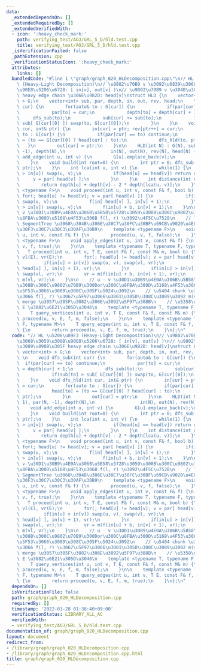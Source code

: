 ```yaml
---
data:
  _extendedDependsOn: []
  _extendedRequiredBy: []
  _extendedVerifiedWith:
  - icon: ':heavy_check_mark:'
    path: verifying_test/AOJ/GRL_5_D/hld.test.cpp
    title: verifying_test/AOJ/GRL_5_D/hld.test.cpp
  _isVerificationFailed: false
  _pathExtension: cpp
  _verificationStatusIcon: ':heavy_check_mark:'
  attributes:
    links: []
  bundledCode: "#line 1 \"graph/graph_020_HLDecomposition.cpp\"\n// HL \u5206\u89E3\
    \ (Heavy-Light Decomposition)\n// \u9802\u70B9 v \u3092\u6839\u3068\u3059\u308B\
    \u90E8\u5206\u6728: [ in[v], out[v] )\n// \u9802\u70B9 v \u304B\u3089\u898B\u305F\
    \ heavy edge chain \u306E\u982D: head[v]\nstruct HLD {\n    vector< vector<int>\
    \ > G;\n    vector<int> sub, par, depth, in, out, rev, head;\n    \n    void dfs_sub(int\
    \ cur) {\n        for(auto& to : G[cur]) {\n            if(par[cur] == to) continue;\n\
    \            par[to] = cur;\n            depth[to] = depth[cur] + 1;\n       \
    \     dfs_sub(to);\n            sub[cur] += sub[to];\n            if(sub[to] >\
    \ sub[ G[cur][0] ]) swap(to, G[cur][0]);\n        }\n    }\n    void dfs_hld(int\
    \ cur, int& ptr) {\n        in[cur] = ptr; rev[ptr++] = cur;\n        for(auto\
    \ to : G[cur]) {\n            if(par[cur] == to) continue;\n            head[to]\
    \ = (to == G[cur][0] ? head[cur] : to);\n            dfs_hld(to, ptr);\n     \
    \   }\n        out[cur] = ptr;\n    }\n\n    HLD(int N) : G(N), sub(N, 1), par(N,\
    \ -1), depth(N),\n                 in(N), out(N), rev(N), head(N) {}\n    void\
    \ add_edge(int u, int v) {\n        G[u].emplace_back(v);\n        G[v].emplace_back(u);\n\
    \    }\n    void build(int root=0) {\n        int ptr = 0; dfs_sub(root); dfs_hld(root,\
    \ ptr);\n    }\n    int lca(int u, int v) {\n        while(1) {\n            if(in[u]\
    \ > in[v]) swap(u, v);\n            if(head[u] == head[v]) return u;\n       \
    \     v = par[ head[v] ];\n        }\n    }\n    int distance(int u, int v) {\n\
    \        return depth[u] + depth[v] - 2 * depth[lca(u, v)];\n    }\n\n    template\
    \ <typename F>\n    void proceed(int u, int v, const F& f, bool b) {\n       \
    \ for(; head[u] != head[v]; v = par[ head[v] ]) {\n            if(in[u] > in[v])\
    \ swap(u, v);\n            f(in[ head[v] ], in[v] + 1);\n        }\n        if(in[u]\
    \ > in[v]) swap(u, v);\n        f(in[u] + b, in[v] + 1);\n    }\n\n    // u -\
    \ v \u30D1\u30B9\u4E0A\u306B\u5B58\u5728\u3059\u308B\u300C\u9802\u70B9\u300Dor\u300C\
    \u8FBA\u300D\u5168\u4F53\u306B f(l, r) \u3092\u4F5C\u7528\n    // l, r \u306F\
    \ SegmentTree \u3068\u304B\u306E\u30C7\u30FC\u30BF\u69CB\u9020\u4E0A\u306E\u30A4\
    \u30F3\u30C7\u30C3\u30AF\u30B9\n    template <typename F>\n    void apply_vertices(int\
    \ u, int v, const F& f) {\n        proceed(u, v, f, false);\n    }\n\n    template\
    \ <typename F>\n    void apply_edges(int u, int v, const F& f) {\n        proceed(u,\
    \ v, f, true);\n    }\n\n    template <typename T, typename F, typename M>\n \
    \   T proceed(int u, int v, T E, const F& f, const M& m, bool b) {\n        T\
    \ vl(E), vr(E);\n        for(; head[u] != head[v]; v = par[ head[v] ]) {\n   \
    \         if(in[u] > in[v]) swap(u, v), swap(vl, vr);\n            vr = m(f(in[\
    \ head[v] ], in[v] + 1), vr);\n        }\n        if(in[u] > in[v]) swap(u, v),\
    \ swap(vl, vr);\n        vr = m(f(in[u] + b, in[v] + 1), vr);\n        return\
    \ m(vl, vr);\n    }\n\n    // u - v \u30D1\u30B9\u4E0A\u306B\u5B58\u5728\u3059\
    \u308B\u300C\u9802\u70B9\u300Dor\u300C\u8FBA\u300D\u5168\u4F53\u306B\u5272\u308A\
    \u5F53\u3066\u3089\u308C\u305F\u5024\u3092\n    // \u5404 chunk \u306B\u5BFE\u3057\
    \u3066 f(l, r) \u3067\u5F97\u3066\u3001\u305D\u308C\u3089\u3092 m(vl, vr) \u3067\
    \ merge \u3057\u305F\u3082\u306E\u3092\u5F97\u308B\n    // \u5358\u4F4D\u5143\
    \ E \u3082\u6E21\u305D\u3046\n    template <typename T, typename F, typename M>\n\
    \    T query_vertices(int u, int v, T E, const F& f, const M& m) {\n        return\
    \ proceed(u, v, E, f, m, false);\n    }\n\n    template <typename T, typename\
    \ F, typename M>\n    T query_edges(int u, int v, T E, const F& f, const M& m)\
    \ {\n        return proceed(u, v, E, f, m, true);\n    }\n};\n"
  code: "// HL \u5206\u89E3 (Heavy-Light Decomposition)\n// \u9802\u70B9 v \u3092\u6839\
    \u3068\u3059\u308B\u90E8\u5206\u6728: [ in[v], out[v] )\n// \u9802\u70B9 v \u304B\
    \u3089\u898B\u305F heavy edge chain \u306E\u982D: head[v]\nstruct HLD {\n    vector<\
    \ vector<int> > G;\n    vector<int> sub, par, depth, in, out, rev, head;\n   \
    \ \n    void dfs_sub(int cur) {\n        for(auto& to : G[cur]) {\n          \
    \  if(par[cur] == to) continue;\n            par[to] = cur;\n            depth[to]\
    \ = depth[cur] + 1;\n            dfs_sub(to);\n            sub[cur] += sub[to];\n\
    \            if(sub[to] > sub[ G[cur][0] ]) swap(to, G[cur][0]);\n        }\n\
    \    }\n    void dfs_hld(int cur, int& ptr) {\n        in[cur] = ptr; rev[ptr++]\
    \ = cur;\n        for(auto to : G[cur]) {\n            if(par[cur] == to) continue;\n\
    \            head[to] = (to == G[cur][0] ? head[cur] : to);\n            dfs_hld(to,\
    \ ptr);\n        }\n        out[cur] = ptr;\n    }\n\n    HLD(int N) : G(N), sub(N,\
    \ 1), par(N, -1), depth(N),\n                 in(N), out(N), rev(N), head(N) {}\n\
    \    void add_edge(int u, int v) {\n        G[u].emplace_back(v);\n        G[v].emplace_back(u);\n\
    \    }\n    void build(int root=0) {\n        int ptr = 0; dfs_sub(root); dfs_hld(root,\
    \ ptr);\n    }\n    int lca(int u, int v) {\n        while(1) {\n            if(in[u]\
    \ > in[v]) swap(u, v);\n            if(head[u] == head[v]) return u;\n       \
    \     v = par[ head[v] ];\n        }\n    }\n    int distance(int u, int v) {\n\
    \        return depth[u] + depth[v] - 2 * depth[lca(u, v)];\n    }\n\n    template\
    \ <typename F>\n    void proceed(int u, int v, const F& f, bool b) {\n       \
    \ for(; head[u] != head[v]; v = par[ head[v] ]) {\n            if(in[u] > in[v])\
    \ swap(u, v);\n            f(in[ head[v] ], in[v] + 1);\n        }\n        if(in[u]\
    \ > in[v]) swap(u, v);\n        f(in[u] + b, in[v] + 1);\n    }\n\n    // u -\
    \ v \u30D1\u30B9\u4E0A\u306B\u5B58\u5728\u3059\u308B\u300C\u9802\u70B9\u300Dor\u300C\
    \u8FBA\u300D\u5168\u4F53\u306B f(l, r) \u3092\u4F5C\u7528\n    // l, r \u306F\
    \ SegmentTree \u3068\u304B\u306E\u30C7\u30FC\u30BF\u69CB\u9020\u4E0A\u306E\u30A4\
    \u30F3\u30C7\u30C3\u30AF\u30B9\n    template <typename F>\n    void apply_vertices(int\
    \ u, int v, const F& f) {\n        proceed(u, v, f, false);\n    }\n\n    template\
    \ <typename F>\n    void apply_edges(int u, int v, const F& f) {\n        proceed(u,\
    \ v, f, true);\n    }\n\n    template <typename T, typename F, typename M>\n \
    \   T proceed(int u, int v, T E, const F& f, const M& m, bool b) {\n        T\
    \ vl(E), vr(E);\n        for(; head[u] != head[v]; v = par[ head[v] ]) {\n   \
    \         if(in[u] > in[v]) swap(u, v), swap(vl, vr);\n            vr = m(f(in[\
    \ head[v] ], in[v] + 1), vr);\n        }\n        if(in[u] > in[v]) swap(u, v),\
    \ swap(vl, vr);\n        vr = m(f(in[u] + b, in[v] + 1), vr);\n        return\
    \ m(vl, vr);\n    }\n\n    // u - v \u30D1\u30B9\u4E0A\u306B\u5B58\u5728\u3059\
    \u308B\u300C\u9802\u70B9\u300Dor\u300C\u8FBA\u300D\u5168\u4F53\u306B\u5272\u308A\
    \u5F53\u3066\u3089\u308C\u305F\u5024\u3092\n    // \u5404 chunk \u306B\u5BFE\u3057\
    \u3066 f(l, r) \u3067\u5F97\u3066\u3001\u305D\u308C\u3089\u3092 m(vl, vr) \u3067\
    \ merge \u3057\u305F\u3082\u306E\u3092\u5F97\u308B\n    // \u5358\u4F4D\u5143\
    \ E \u3082\u6E21\u305D\u3046\n    template <typename T, typename F, typename M>\n\
    \    T query_vertices(int u, int v, T E, const F& f, const M& m) {\n        return\
    \ proceed(u, v, E, f, m, false);\n    }\n\n    template <typename T, typename\
    \ F, typename M>\n    T query_edges(int u, int v, T E, const F& f, const M& m)\
    \ {\n        return proceed(u, v, E, f, m, true);\n    }\n};\n"
  dependsOn: []
  isVerificationFile: false
  path: graph/graph_020_HLDecomposition.cpp
  requiredBy: []
  timestamp: '2022-01-28 01:38:40+09:00'
  verificationStatus: LIBRARY_ALL_AC
  verifiedWith:
  - verifying_test/AOJ/GRL_5_D/hld.test.cpp
documentation_of: graph/graph_020_HLDecomposition.cpp
layout: document
redirect_from:
- /library/graph/graph_020_HLDecomposition.cpp
- /library/graph/graph_020_HLDecomposition.cpp.html
title: graph/graph_020_HLDecomposition.cpp
---
```

